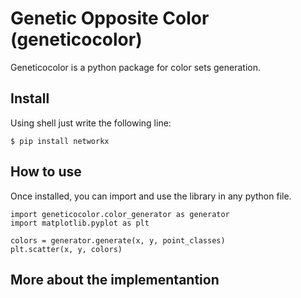 # Genetic Opposite Color (geneticocolor)

Geneticocolor is a python package for color sets generation.

## Install
Using shell just write the following line:
```
$ pip install networkx
```
## How to use
Once installed, you can import and use the library in any python file.
```
import geneticocolor.color_generator as generator
import matplotlib.pyplot as plt

colors = generator.generate(x, y, point_classes)
plt.scatter(x, y, colors)

```
## More about the implementantion
